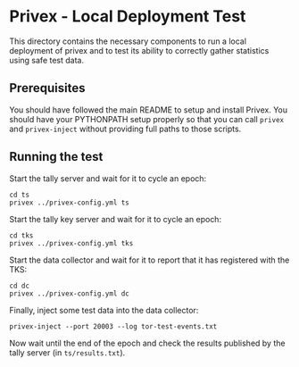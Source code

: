 # Privex - Local Deployment Test

This directory contains the necessary components to run a local deployment of privex and to test
its ability to correctly gather statistics using safe test data.

## Prerequisites

You should have followed the main README to setup and install Privex. You should have your
PYTHONPATH setup properly so that you can call `privex` and `privex-inject` without providing full
paths to those scripts.

## Running the test

Start the tally server and wait for it to cycle an epoch:

    cd ts
    privex ../privex-config.yml ts

 Start the tally key server and wait for it to cycle an epoch:

    cd tks
    privex ../privex-config.yml tks

 Start the data collector and wait for it to report that it has registered with the TKS:

    cd dc
    privex ../privex-config.yml dc

Finally, inject some test data into the data collector:

    privex-inject --port 20003 --log tor-test-events.txt

Now wait until the end of the epoch and check the results published by the tally server (in `ts/results.txt`).
